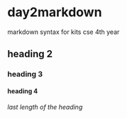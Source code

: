 # day2markdown
markdown syntax for kits cse 4th year
## heading 2
### heading 3
#### heading 4
###### last length of the heading
